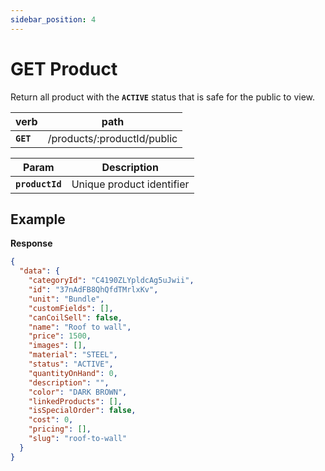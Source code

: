 ```yaml
---
sidebar_position: 4
---
```


# GET Product

Return all product with the **`ACTIVE`** status that is safe for the public to view.

| verb      | path                        |
| --------- | --------------------------- |
| **`GET`** | /products/:productId/public |

| Param           | Description               |
| --------------- | ------------------------- |
| **`productId`** | Unique product identifier |

## Example

**Response**

```json
{
  "data": {
    "categoryId": "C4190ZLYpldcAg5uJwii",
    "id": "37nAdFB8QhQfdTMrlxKv",
    "unit": "Bundle",
    "customFields": [],
    "canCoilSell": false,
    "name": "Roof to wall",
    "price": 1500,
    "images": [],
    "material": "STEEL",
    "status": "ACTIVE",
    "quantityOnHand": 0,
    "description": "",
    "color": "DARK BROWN",
    "linkedProducts": [],
    "isSpecialOrder": false,
    "cost": 0,
    "pricing": [],
    "slug": "roof-to-wall"
  }
}
```
